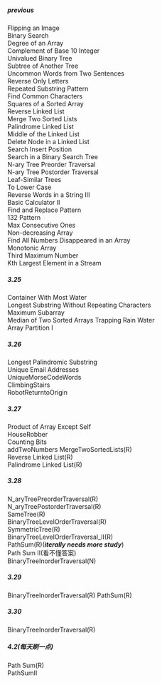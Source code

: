 ##### previous  
Flipping an Image  
Binary Search  
Degree of an Array  
Complement of Base 10 Integer  
Univalued Binary Tree  
Subtree of Another Tree  
Uncommon Words from Two Sentences  
Reverse Only Letters  
Repeated Substring Pattern  
Find Common Characters  
Squares of a Sorted Array  
Reverse Linked List  
Merge Two Sorted Lists  
Palindrome Linked List  
Middle of the Linked List  
Delete Node in a Linked List  
Search Insert Position  
Search in a Binary Search Tree  
N-ary Tree Preorder Traversal  
N-ary Tree Postorder Traversal  
Leaf-Similar Trees  
To Lower Case  
Reverse Words in a String III  
Basic Calculator II  
Find and Replace Pattern  
132 Pattern  
Max Consecutive Ones  
Non-decreasing Array  
Find All Numbers Disappeared in an Array  
Monotonic Array  
Third Maximum Number  
Kth Largest Element in a Stream 
##### 3.25  
Container With Most Water  
Longest Substring Without Repeating Characters  
Maximum Subarray  
Median of Two Sorted Arrays
Trapping Rain Water  
Array Partition I
##### 3.26 
Longest Palindromic Substring  
Unique Email Addresses  
UniqueMorseCodeWords  
ClimbingStairs  
RobotReturntoOrigin
##### 3.27
Product of Array Except Self  
HouseRobber  
Counting Bits  
addTwoNumbers
MergeTwoSortedLists(R)      
Reverse Linked List(R)  
Palindrome Linked List(R)
##### 3.28
N_aryTreePreorderTraversal(R)  
N_aryTreePostorderTraversal(R)  
SameTree(R)  
BinaryTreeLevelOrderTraversal(R)  
SymmetricTree(R)  
BinaryTreeLevelOrderTraversal_II(R)  
PathSum(R)(___iterally needs more study___)  
Path Sum II(看不懂答案)  
BinaryTreeInorderTraversal(N)  
##### 3.29
BinaryTreeInorderTraversal(R) 
PathSum(R)  
##### 3.30
BinaryTreeInorderTraversal(R)   
##### 4.2(每天刷一点)
Path Sum(R)  
PathSumII  
  

